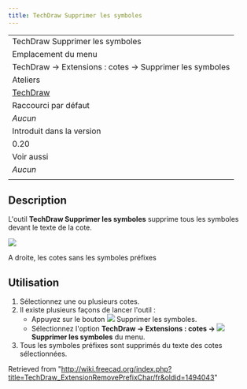 ```yaml
---
title: TechDraw Supprimer les symboles
---
```

|  |
| --- |
| TechDraw Supprimer les symboles |
| Emplacement du menu |
| TechDraw → Extensions : cotes → Supprimer les symboles |
| Ateliers |
| [TechDraw](/TechDraw_Workbench/fr "TechDraw Workbench/fr") |
| Raccourci par défaut |
| *Aucun* |
| Introduit dans la version |
| 0.20 |
| Voir aussi |
| *Aucun* |
|  |

## Description

L'outil **TechDraw Supprimer les symboles** supprime tous les symboles devant le texte de la cote.

![](/images/TechDraw_ExtensionRemovePrefixCharExample.png)

A droite, les cotes sans les symboles préfixes

## Utilisation

1. Sélectionnez une ou plusieurs cotes.
2. Il existe plusieurs façons de lancer l'outil :
   * Appuyez sur le bouton ![](/images/TechDraw_ExtensionRemovePrefixChar.svg) Supprimer les symboles.
   * Sélectionnez l'option **TechDraw → Extensions : cotes → ![](/images/TechDraw_ExtensionRemovePrefixChar.svg) Supprimer les symboles** du menu.
3. Tous les symboles préfixes sont supprimés du texte des cotes sélectionnées.

Retrieved from "<http://wiki.freecad.org/index.php?title=TechDraw_ExtensionRemovePrefixChar/fr&oldid=1494043>"